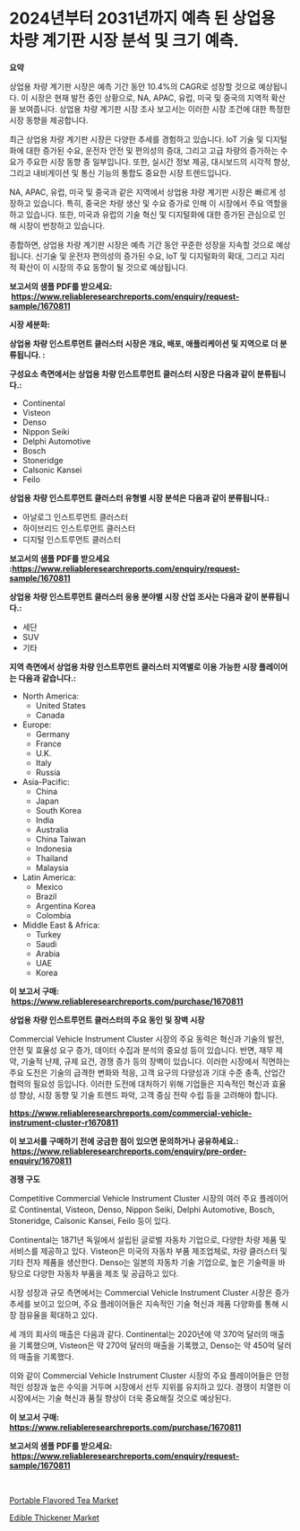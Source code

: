 <p><h1>2024년부터 2031년까지 예측 된 상업용 차량 계기판 시장 분석 및 크기 예측.</h1></p><p><strong>요약</strong></p>
<p><p>상업용 차량 계기판 시장은 예측 기간 동안 10.4%의 CAGR로 성장할 것으로 예상됩니다. 이 시장은 현재 발전 중인 상황으로, NA, APAC, 유럽, 미국 및 중국의 지역적 확산을 보여줍니다. 상업용 차량 계기판 시장 조사 보고서는 이러한 시장 조건에 대한 특정한 시장 동향을 제공합니다.</p><p>최근 상업용 차량 계기판 시장은 다양한 추세를 경험하고 있습니다. IoT 기술 및 디지털화에 대한 증가된 수요, 운전자 안전 및 편의성의 증대, 그리고 고급 차량의 증가하는 수요가 주요한 시장 동향 중 일부입니다. 또한, 실시간 정보 제공, 대시보드의 시각적 향상, 그리고 내비게이션 및 통신 기능의 통합도 중요한 시장 트렌드입니다.</p><p>NA, APAC, 유럽, 미국 및 중국과 같은 지역에서 상업용 차량 계기판 시장은 빠르게 성장하고 있습니다. 특히, 중국은 차량 생산 및 수요 증가로 인해 이 시장에서 주요 역할을 하고 있습니다. 또한, 미국과 유럽의 기술 혁신 및 디지털화에 대한 증가된 관심으로 인해 시장이 번창하고 있습니다.</p><p>종합하면, 상업용 차량 계기판 시장은 예측 기간 동안 꾸준한 성장을 지속할 것으로 예상됩니다. 신기술 및 운전자 편의성의 증가된 수요, IoT 및 디지털화의 확대, 그리고 지리적 확산이 이 시장의 주요 동향이 될 것으로 예상됩니다.</p></p>
<p><strong>보고서의 샘플 PDF를 받으세요: &nbsp;<a href="https://www.reliableresearchreports.com/enquiry/request-sample/1670811">https://www.reliableresearchreports.com/enquiry/request-sample/1670811</a></strong></p>
<p><strong>시장 세분화:</strong></p>
<p><strong> 상업용 차량 인스트루먼트 클러스터 시장은 개요, 배포, 애플리케이션 및 지역으로 더 분류됩니다. :</strong></p>
<p><strong>구성요소 측면에서는 상업용 차량 인스트루먼트 클러스터 시장은 다음과 같이 분류됩니다.:</strong></p>
<p><ul><li>Continental</li><li>Visteon</li><li>Denso</li><li>Nippon Seiki</li><li>Delphi Automotive</li><li>Bosch</li><li>Stoneridge</li><li>Calsonic Kansei</li><li>Feilo</li></ul></p>
<p><strong> 상업용 차량 인스트루먼트 클러스터 유형별 시장 분석은 다음과 같이 분류됩니다.:</strong></p>
<p><ul><li>아날로그 인스트루먼트 클러스터</li><li>하이브리드 인스트루먼트 클러스터</li><li>디지털 인스트루먼트 클러스터</li></ul></p>
<p><strong>보고서의 샘플 PDF를 받으세요 :<a href="https://www.reliableresearchreports.com/enquiry/request-sample/1670811">https://www.reliableresearchreports.com/enquiry/request-sample/1670811</a></strong></p>
<p><strong> 상업용 차량 인스트루먼트 클러스터 응용 분야별 시장 산업 조사는 다음과 같이 분류됩니다.:</strong></p>
<p><ul><li>세단</li><li>SUV</li><li>기타</li></ul></p>
<p><strong>지역 측면에서 상업용 차량 인스트루먼트 클러스터 지역별로 이용 가능한 시장 플레이어는 다음과 같습니다.:</strong></p>
<p><ul>
    <li>
        North America:
        <ul>
            <li>United States</li>
            <li>Canada</li>
        </ul>
    </li>
    <li>
        Europe:
        <ul>
            <li>Germany</li>
            <li>France</li>
            <li>U.K.</li>
            <li>Italy</li>
            <li>Russia</li>
        </ul>
    </li>
    <li>
        Asia-Pacific:
        <ul>
            <li>China</li>
            <li>Japan</li>
            <li>South Korea</li>
            <li>India</li>
            <li>Australia</li>
            <li>China Taiwan</li>
            <li>Indonesia</li>
            <li>Thailand</li>
            <li>Malaysia</li>
        </ul>
    </li>
    <li>
        Latin America:
        <ul>
            <li>Mexico</li>
            <li>Brazil</li>
            <li>Argentina Korea</li>
            <li>Colombia</li>
        </ul>
    </li>
    <li>
        Middle East & Africa:
        <ul>
            <li>Turkey</li>
            <li>Saudi</li>
            <li>Arabia</li>
            <li>UAE</li>
            <li>Korea</li>
        </ul>
    </li>
    </ul></p>
<p><strong>이 보고서 구매: &nbsp;<a href="https://www.reliableresearchreports.com/purchase/1670811">https://www.reliableresearchreports.com/purchase/1670811</a></strong></p>
<p><strong>상업용 차량 인스트루먼트 클러스터의 주요 동인 및 장벽 시장</strong></p>
<p><p>Commercial Vehicle Instrument Cluster 시장의 주요 동력은 혁신과 기술의 발전, 안전 및 효율성 요구 증가, 데이터 수집과 분석의 중요성 등이 있습니다. 반면, 재무 제약, 기술적 난제, 규제 요건, 경쟁 증가 등의 장벽이 있습니다. 이러한 시장에서 직면하는 주요 도전은 기술의 급격한 변화와 적응, 고객 요구의 다양성과 기대 수준 충족, 산업간 협력의 필요성 등입니다. 이러한 도전에 대처하기 위해 기업들은 지속적인 혁신과 효율성 향상, 시장 동향 및 기술 트렌드 파악, 고객 중심 전략 수립 등을 고려해야 합니다.</p></p>
<p><strong><a href="https://www.reliableresearchreports.com/commercial-vehicle-instrument-cluster-r1670811">https://www.reliableresearchreports.com/commercial-vehicle-instrument-cluster-r1670811</a></strong></p>
<p><strong>이 보고서를 구매하기 전에 궁금한 점이 있으면 문의하거나 공유하세요.: &nbsp;<a href="https://www.reliableresearchreports.com/enquiry/pre-order-enquiry/1670811">https://www.reliableresearchreports.com/enquiry/pre-order-enquiry/1670811</a></strong></p>
<p><strong>경쟁 구도</strong></p>
<p><p>Competitive Commercial Vehicle Instrument Cluster 시장의 여러 주요 플레이어로 Continental, Visteon, Denso, Nippon Seiki, Delphi Automotive, Bosch, Stoneridge, Calsonic Kansei, Feilo 등이 있다.</p><p>Continental는 1871년 독일에서 설립된 글로벌 자동차 기업으로, 다양한 차량 제품 및 서비스를 제공하고 있다. Visteon은 미국의 자동차 부품 제조업체로, 차량 클러스터 및 기타 전자 제품을 생산한다. Denso는 일본의 자동차 기술 기업으로, 높은 기술력을 바탕으로 다양한 자동차 부품을 제조 및 공급하고 있다.</p><p>시장 성장과 규모 측면에서는 Commercial Vehicle Instrument Cluster 시장은 증가 추세를 보이고 있으며, 주요 플레이어들은 지속적인 기술 혁신과 제품 다양화를 통해 시장 점유율을 확대하고 있다.</p><p>세 개의 회사의 매출은 다음과 같다. Continental는 2020년에 약 370억 달러의 매출을 기록했으며, Visteon은 약 270억 달러의 매출을 기록했고, Denso는 약 450억 달러의 매출을 기록했다.</p><p>이와 같이 Commercial Vehicle Instrument Cluster 시장의 주요 플레이어들은 안정적인 성장과 높은 수익을 거두며 시장에서 선두 지위를 유지하고 있다. 경쟁이 치열한 이 시장에서는 기술 혁신과 품질 향상이 더욱 중요해질 것으로 예상된다.</p></p>
<p><strong>이 보고서 구매: &nbsp; <a href="https://www.reliableresearchreports.com/purchase/1670811">https://www.reliableresearchreports.com/purchase/1670811</a></strong></p>
<p><strong>보고서의 샘플 PDF를 받으세요: &nbsp;<a href="https://www.reliableresearchreports.com/enquiry/request-sample/1670811">https://www.reliableresearchreports.com/enquiry/request-sample/1670811</a></strong><strong></strong></p>
<p>&nbsp;</p>
<p><p><a href="https://confirmed-shield-e13.notion.site/Portable-Flavored-Tea-Market-Competitive-Analysis-Market-Trends-and-Forecast-to-2031-7949dce809214996ae39010211b5f54a">Portable Flavored Tea Market</a></p><p><a href="https://funky-papaya-cf4.notion.site/Edible-Thickener-Market-Outlook-Industry-Overview-and-Forecast-2024-to-2031-7541fecb57d84c4b9da429373bd757a1">Edible Thickener Market</a></p></p>